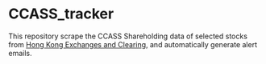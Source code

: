 # CCASS_tracker

This repository scrape the CCASS Shareholding data of selected stocks from [Hong Kong Exchanges and Clearing](https://www.hkexnews.hk/sdw/search/searchsdw.aspx), and automatically generate alert emails.
